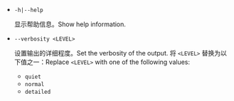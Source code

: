 * `-h|--help`

  <span data-ttu-id="8a417-101">显示帮助信息。</span><span class="sxs-lookup"><span data-stu-id="8a417-101">Show help information.</span></span>

* `--verbosity <LEVEL>`

  <span data-ttu-id="8a417-102">设置输出的详细程度。</span><span class="sxs-lookup"><span data-stu-id="8a417-102">Set the verbosity of the output.</span></span> <span data-ttu-id="8a417-103">将 `<LEVEL>` 替换为以下值之一：</span><span class="sxs-lookup"><span data-stu-id="8a417-103">Replace `<LEVEL>` with one of the following values:</span></span>
  
  * `quiet`
  * `normal`
  * `detailed`